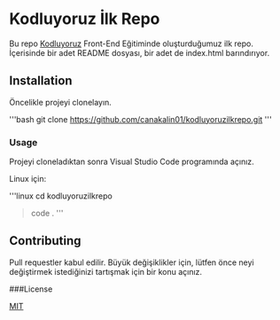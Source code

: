 # Kodluyoruz İlk Repo

Bu repo [Kodluyoruz](https://www.kodluyoruz.org/) Front-End Eğitiminde oluşturduğumuz ilk repo. İçerisinde bir adet README
dosyası, bir adet de index.html barındırıyor.


## Installation

Öncelikle projeyi clonelayın.

'''bash
git clone https://github.com/canakalin01/kodluyoruzilkrepo.git
'''

### Usage

Projeyi cloneladıktan sonra Visual Studio Code programında açınız.

Linux için:

'''linux
cd kodluyoruzilkrepo
> code .
'''
## Contributing

Pull requestler kabul edilir. Büyük değişiklikler için, lütfen önce neyi değiştirmek istediğinizi tartışmak için bir konu açınız.

###License

[MIT](https://mit-license.org/)
